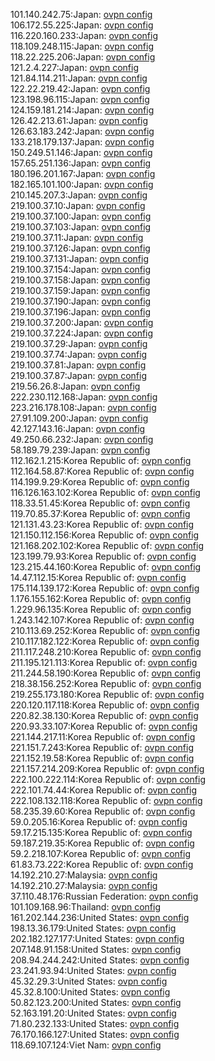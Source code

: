 101.140.242.75:Japan: [ovpn config](vpn/101_140_242_75.ovpn)  
106.172.55.225:Japan: [ovpn config](vpn/106_172_55_225.ovpn)  
116.220.160.233:Japan: [ovpn config](vpn/116_220_160_233.ovpn)  
118.109.248.115:Japan: [ovpn config](vpn/118_109_248_115.ovpn)  
118.22.225.206:Japan: [ovpn config](vpn/118_22_225_206.ovpn)  
121.2.4.227:Japan: [ovpn config](vpn/121_2_4_227.ovpn)  
121.84.114.211:Japan: [ovpn config](vpn/121_84_114_211.ovpn)  
122.22.219.42:Japan: [ovpn config](vpn/122_22_219_42.ovpn)  
123.198.96.115:Japan: [ovpn config](vpn/123_198_96_115.ovpn)  
124.159.181.214:Japan: [ovpn config](vpn/124_159_181_214.ovpn)  
126.42.213.61:Japan: [ovpn config](vpn/126_42_213_61.ovpn)  
126.63.183.242:Japan: [ovpn config](vpn/126_63_183_242.ovpn)  
133.218.179.137:Japan: [ovpn config](vpn/133_218_179_137.ovpn)  
150.249.51.146:Japan: [ovpn config](vpn/150_249_51_146.ovpn)  
157.65.251.136:Japan: [ovpn config](vpn/157_65_251_136.ovpn)  
180.196.201.167:Japan: [ovpn config](vpn/180_196_201_167.ovpn)  
182.165.101.100:Japan: [ovpn config](vpn/182_165_101_100.ovpn)  
210.145.207.3:Japan: [ovpn config](vpn/210_145_207_3.ovpn)  
219.100.37.10:Japan: [ovpn config](vpn/219_100_37_10.ovpn)  
219.100.37.100:Japan: [ovpn config](vpn/219_100_37_100.ovpn)  
219.100.37.103:Japan: [ovpn config](vpn/219_100_37_103.ovpn)  
219.100.37.11:Japan: [ovpn config](vpn/219_100_37_11.ovpn)  
219.100.37.126:Japan: [ovpn config](vpn/219_100_37_126.ovpn)  
219.100.37.131:Japan: [ovpn config](vpn/219_100_37_131.ovpn)  
219.100.37.154:Japan: [ovpn config](vpn/219_100_37_154.ovpn)  
219.100.37.158:Japan: [ovpn config](vpn/219_100_37_158.ovpn)  
219.100.37.159:Japan: [ovpn config](vpn/219_100_37_159.ovpn)  
219.100.37.190:Japan: [ovpn config](vpn/219_100_37_190.ovpn)  
219.100.37.196:Japan: [ovpn config](vpn/219_100_37_196.ovpn)  
219.100.37.200:Japan: [ovpn config](vpn/219_100_37_200.ovpn)  
219.100.37.224:Japan: [ovpn config](vpn/219_100_37_224.ovpn)  
219.100.37.29:Japan: [ovpn config](vpn/219_100_37_29.ovpn)  
219.100.37.74:Japan: [ovpn config](vpn/219_100_37_74.ovpn)  
219.100.37.81:Japan: [ovpn config](vpn/219_100_37_81.ovpn)  
219.100.37.87:Japan: [ovpn config](vpn/219_100_37_87.ovpn)  
219.56.26.8:Japan: [ovpn config](vpn/219_56_26_8.ovpn)  
222.230.112.168:Japan: [ovpn config](vpn/222_230_112_168.ovpn)  
223.216.178.108:Japan: [ovpn config](vpn/223_216_178_108.ovpn)  
27.91.109.200:Japan: [ovpn config](vpn/27_91_109_200.ovpn)  
42.127.143.16:Japan: [ovpn config](vpn/42_127_143_16.ovpn)  
49.250.66.232:Japan: [ovpn config](vpn/49_250_66_232.ovpn)  
58.189.79.239:Japan: [ovpn config](vpn/58_189_79_239.ovpn)  
112.162.1.215:Korea Republic of: [ovpn config](vpn/112_162_1_215.ovpn)  
112.164.58.87:Korea Republic of: [ovpn config](vpn/112_164_58_87.ovpn)  
114.199.9.29:Korea Republic of: [ovpn config](vpn/114_199_9_29.ovpn)  
116.126.163.102:Korea Republic of: [ovpn config](vpn/116_126_163_102.ovpn)  
118.33.51.45:Korea Republic of: [ovpn config](vpn/118_33_51_45.ovpn)  
119.70.85.37:Korea Republic of: [ovpn config](vpn/119_70_85_37.ovpn)  
121.131.43.23:Korea Republic of: [ovpn config](vpn/121_131_43_23.ovpn)  
121.150.112.156:Korea Republic of: [ovpn config](vpn/121_150_112_156.ovpn)  
121.168.202.102:Korea Republic of: [ovpn config](vpn/121_168_202_102.ovpn)  
123.199.79.93:Korea Republic of: [ovpn config](vpn/123_199_79_93.ovpn)  
123.215.44.160:Korea Republic of: [ovpn config](vpn/123_215_44_160.ovpn)  
14.47.112.15:Korea Republic of: [ovpn config](vpn/14_47_112_15.ovpn)  
175.114.139.172:Korea Republic of: [ovpn config](vpn/175_114_139_172.ovpn)  
1.176.155.162:Korea Republic of: [ovpn config](vpn/1_176_155_162.ovpn)  
1.229.96.135:Korea Republic of: [ovpn config](vpn/1_229_96_135.ovpn)  
1.243.142.107:Korea Republic of: [ovpn config](vpn/1_243_142_107.ovpn)  
210.113.69.252:Korea Republic of: [ovpn config](vpn/210_113_69_252.ovpn)  
210.117.182.122:Korea Republic of: [ovpn config](vpn/210_117_182_122.ovpn)  
211.117.248.210:Korea Republic of: [ovpn config](vpn/211_117_248_210.ovpn)  
211.195.121.113:Korea Republic of: [ovpn config](vpn/211_195_121_113.ovpn)  
211.244.58.190:Korea Republic of: [ovpn config](vpn/211_244_58_190.ovpn)  
218.38.156.252:Korea Republic of: [ovpn config](vpn/218_38_156_252.ovpn)  
219.255.173.180:Korea Republic of: [ovpn config](vpn/219_255_173_180.ovpn)  
220.120.117.118:Korea Republic of: [ovpn config](vpn/220_120_117_118.ovpn)  
220.82.38.130:Korea Republic of: [ovpn config](vpn/220_82_38_130.ovpn)  
220.93.33.107:Korea Republic of: [ovpn config](vpn/220_93_33_107.ovpn)  
221.144.217.11:Korea Republic of: [ovpn config](vpn/221_144_217_11.ovpn)  
221.151.7.243:Korea Republic of: [ovpn config](vpn/221_151_7_243.ovpn)  
221.152.19.58:Korea Republic of: [ovpn config](vpn/221_152_19_58.ovpn)  
221.157.214.209:Korea Republic of: [ovpn config](vpn/221_157_214_209.ovpn)  
222.100.222.114:Korea Republic of: [ovpn config](vpn/222_100_222_114.ovpn)  
222.101.74.44:Korea Republic of: [ovpn config](vpn/222_101_74_44.ovpn)  
222.108.132.118:Korea Republic of: [ovpn config](vpn/222_108_132_118.ovpn)  
58.235.39.60:Korea Republic of: [ovpn config](vpn/58_235_39_60.ovpn)  
59.0.205.16:Korea Republic of: [ovpn config](vpn/59_0_205_16.ovpn)  
59.17.215.135:Korea Republic of: [ovpn config](vpn/59_17_215_135.ovpn)  
59.187.219.35:Korea Republic of: [ovpn config](vpn/59_187_219_35.ovpn)  
59.2.218.107:Korea Republic of: [ovpn config](vpn/59_2_218_107.ovpn)  
61.83.73.222:Korea Republic of: [ovpn config](vpn/61_83_73_222.ovpn)  
14.192.210.27:Malaysia: [ovpn config](vpn/14_192_210_27.ovpn)  
14.192.210.27:Malaysia: [ovpn config](vpn/14_192_210_27.ovpn)  
37.110.48.176:Russian Federation: [ovpn config](vpn/37_110_48_176.ovpn)  
101.109.168.96:Thailand: [ovpn config](vpn/101_109_168_96.ovpn)  
161.202.144.236:United States: [ovpn config](vpn/161_202_144_236.ovpn)  
198.13.36.179:United States: [ovpn config](vpn/198_13_36_179.ovpn)  
202.182.127.177:United States: [ovpn config](vpn/202_182_127_177.ovpn)  
207.148.91.158:United States: [ovpn config](vpn/207_148_91_158.ovpn)  
208.94.244.242:United States: [ovpn config](vpn/208_94_244_242.ovpn)  
23.241.93.94:United States: [ovpn config](vpn/23_241_93_94.ovpn)  
45.32.29.3:United States: [ovpn config](vpn/45_32_29_3.ovpn)  
45.32.8.100:United States: [ovpn config](vpn/45_32_8_100.ovpn)  
50.82.123.200:United States: [ovpn config](vpn/50_82_123_200.ovpn)  
52.163.191.20:United States: [ovpn config](vpn/52_163_191_20.ovpn)  
71.80.232.133:United States: [ovpn config](vpn/71_80_232_133.ovpn)  
76.170.166.127:United States: [ovpn config](vpn/76_170_166_127.ovpn)  
118.69.107.124:Viet Nam: [ovpn config](vpn/118_69_107_124.ovpn)  
